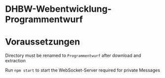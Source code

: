 # DHBW-Webentwicklung-Programmentwurf



# Voraussetzungen
Directory must be renamed to `Programmentwurf` after download and extraction

Run `npm start` to start the WebSocket-Server required for private Messages 
